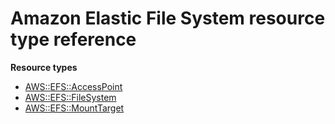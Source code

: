 # Amazon Elastic File System resource type reference<a name="AWS_EFS"></a>

**Resource types**
+ [AWS::EFS::AccessPoint](aws-resource-efs-accesspoint.md)
+ [AWS::EFS::FileSystem](aws-resource-efs-filesystem.md)
+ [AWS::EFS::MountTarget](aws-resource-efs-mounttarget.md)